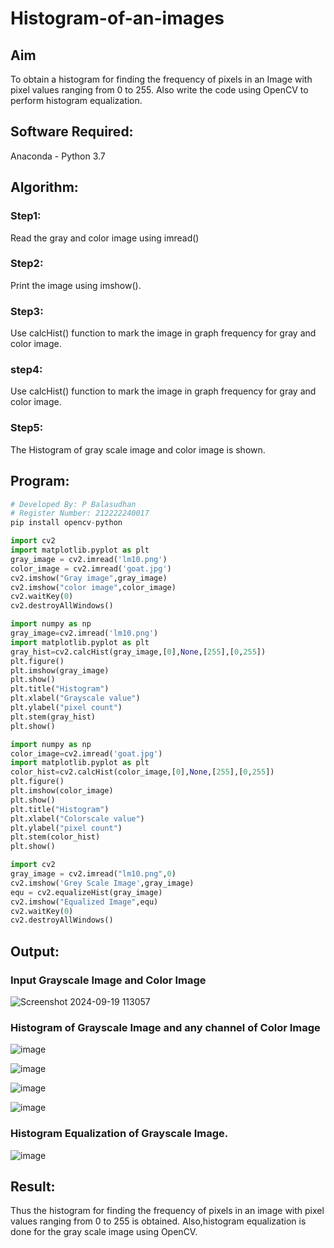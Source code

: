 # Histogram-of-an-images
## Aim
To obtain a histogram for finding the frequency of pixels in an Image with pixel values ranging from 0 to 255. Also write the code using OpenCV to perform histogram equalization.

## Software Required:
Anaconda - Python 3.7

## Algorithm:
### Step1:
Read the gray and color image using imread()

### Step2:
Print the image using imshow().
### Step3:
Use calcHist() function to mark the image in graph frequency for gray and color image.

### step4:
Use calcHist() function to mark the image in graph frequency for gray and color image.

### Step5:
The Histogram of gray scale image and color image is shown.


## Program:
```python
# Developed By: P Balasudhan
# Register Number: 212222240017
pip install opencv-python

import cv2
import matplotlib.pyplot as plt
gray_image = cv2.imread('lm10.png')
color_image = cv2.imread('goat.jpg')
cv2.imshow("Gray image",gray_image)
cv2.imshow("color image",color_image)
cv2.waitKey(0)
cv2.destroyAllWindows()

import numpy as np
gray_image=cv2.imread('lm10.png')
import matplotlib.pyplot as plt 
gray_hist=cv2.calcHist(gray_image,[0],None,[255],[0,255])
plt.figure()
plt.imshow(gray_image)
plt.show()
plt.title("Histogram")
plt.xlabel("Grayscale value")
plt.ylabel("pixel count")
plt.stem(gray_hist)
plt.show()

import numpy as np
color_image=cv2.imread('goat.jpg')
import matplotlib.pyplot as plt 
color_hist=cv2.calcHist(color_image,[0],None,[255],[0,255])
plt.figure()
plt.imshow(color_image)
plt.show()
plt.title("Histogram")
plt.xlabel("Colorscale value")
plt.ylabel("pixel count")
plt.stem(color_hist)
plt.show()

import cv2
gray_image = cv2.imread("lm10.png",0)
cv2.imshow('Grey Scale Image',gray_image)
equ = cv2.equalizeHist(gray_image)
cv2.imshow("Equalized Image",equ)
cv2.waitKey(0)
cv2.destroyAllWindows()
```
## Output:
### Input Grayscale Image and Color Image

![Screenshot 2024-09-19 113057](https://github.com/user-attachments/assets/13a077c9-868c-41c5-9c5d-ba4151c2a52f)
### Histogram of Grayscale Image and any channel of Color Image

![image](https://github.com/user-attachments/assets/abad8c2c-9128-4286-877d-a9454528a8b8)

![image](https://github.com/user-attachments/assets/af98b0d9-a1d7-4d65-a247-30b25f19bfdf)

![image](https://github.com/user-attachments/assets/f1a38d39-3a36-40f5-948d-9ce4ccb55fdb)

![image](https://github.com/user-attachments/assets/a5f39ece-3d35-46a9-a176-e5c44bc89008)
### Histogram Equalization of Grayscale Image.

![image](https://github.com/user-attachments/assets/45f7cca3-efc7-4ce2-a299-6c076ad829b2)

## Result: 
Thus the histogram for finding the frequency of pixels in an image with pixel values ranging from 0 to 255 is obtained. Also,histogram equalization is done for the gray scale image using OpenCV.
